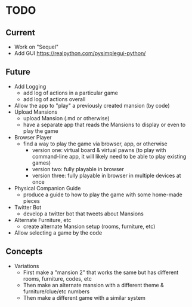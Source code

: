 # TODO

## Current

- Work on "Sequel"
- Add GUI https://realpython.com/pysimplegui-python/

## Future

- Add Logging
  - add log of actions in a particular game
  - add log of actions overall
- Allow the app to "play" a previously created mansion (by code)
- Upload Mansions
  - upload Mansion (.md or otherwise)
  - have a separate app that reads the Mansions to display or even to play the game
- Browser Player
  - find a way to play the game via browser, app, or otherwise
    - version one: virtual board & virtual pawns (to play with command-line app, it will likely need to be able to play existing games)
    - version two: fully playable in browser
    - version three: fully playable in browser in multiple devices at once
- Physical Companion Guide
  - produce a guide to how to play the game with some home-made pieces
- Twitter Bot
  - develop a twitter bot that tweets about Mansions
- Alternate Furniture, etc
  - create alternate Mansion setup (rooms, furniture, etc)
- Allow selecting a game by the code

## Concepts

- Variations
  - First make a "mansion 2" that works the same but has different rooms, furniture, codes, etc
  - Then make an alternate mansion with a different theme & furniture/clue/etc numbers
  - Then make a different game with a similar system

